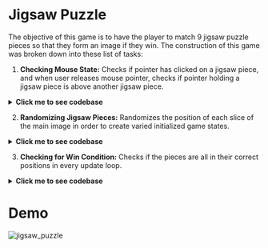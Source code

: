 # Jigsaw Puzzle
The objective of this game is to have the player to match 9 jigsaw puzzle pieces so that they form an image if they win. 
The construction of this game was broken down into these list of tasks: 
1) **Checking Mouse State:** Checks if pointer has clicked on a jigsaw piece, and when user releases mouse pointer, checks if pointer holding a jigsaw piece is above another jigsaw  piece. 
<details><summary><b>Click me to see codebase</b></summary>
<p>
  
```
    /// <summary>
    /// Checks mouse state of player. If the mouse has not been clicked, 
    /// then the player can click on a tile; else, the player is currently
    /// dragging a tile.
    /// </summary>
    void CheckMouseState()
    {
        switch (_mouseState)
        {
            case MouseState.MOUSEUP:
                if (Input.GetMouseButtonDown(0))
                {
                    Vector3 point = Camera.main.ScreenToWorldPoint(Input.mousePosition);
                    _hitObj = Physics2D.Raycast(point, Vector2.zero);
                    if (_hitObj.collider != null && _hitObj.transform.tag == "Tile")
                    {
                        _movingTilePos = _hitObj.transform.position;
                        _mouseState = MouseState.MOUSEDOWN;
                    }
                }
                break;
            case MouseState.MOUSEDOWN:
                Vector3 mousePos = Camera.main.ScreenToWorldPoint(Input.mousePosition);
                // If the player is dragging the tile
                if (Input.GetMouseButton(0))
                {
                    _hitObj.transform.position = new Vector3(mousePos.x, mousePos.y, 0f);
                    _hitObj.transform.GetComponent<JigsawPiece>().IsMoving = true;
                }
                // If the player has released the tile
                else if (Input.GetMouseButtonUp(0))
                {
                    RaycastHit2D[] hits = Physics2D.RaycastAll(mousePos, Vector3.forward);
                    // If the player has released the tile in a random spot
                    if (hits.Length == 1)
                    {
                        hits[0].transform.position = _movingTilePos;
                    }
                    // If the player has released the tile on top of another tile
                    else if (hits.Length == 2)
                    {
                        for (int i = 0; i < hits.Length; i++)
                        {
                            // Since hits has non-determined order of what objects are
                            // hit by the ray, we need to check each object in hits
                            // to prevent oob error
                            if (hits[i].transform.GetComponent<JigsawPiece>().IsMoving)
                            {
                                if (i == 0)
                                {
                                    hits[i].transform.position = hits[i + 1].transform.position;
                                    hits[i + 1].transform.position = _movingTilePos;
                                }
                                else if (i == 1)
                                {
                                    hits[i].transform.position = hits[i - 1].transform.position;
                                    hits[i - 1].transform.position = _movingTilePos;
                                }
                                hits[i].transform.GetComponent<JigsawPiece>().IsMoving = false;
                            }
                        }
                    }
                    _mouseState = MouseState.MOUSEUP;
                }
                break;
        }
    }
```
  
</p>
</details>

2) **Randomizing Jigsaw Pieces:** Randomizes the position of each slice of the main image in order to create varied initialized game states. 
<details><summary><b>Click me to see codebase</b></summary>
<p>
  
```
    /// <summary>
    /// Randomizes the jigsaw pieces.
    /// </summary>
    private void RandomizeJigsawPieces()
    {
        System.Random rand = new System.Random();
        int tileCount = 0;
        for (int col = 1; col >= -1; col--)
        {
            for (int row = -1; row <= 1; row++)
            {
                Vector3 origPos = new Vector3(row, col, 0f);
                int ranPosID = rand.Next(0, _tilePositionList.Count - 1);
                Vector3 ranPos = _tilePositionList[ranPosID];

                JigsawPiece tile = Instantiate(tilePrefab, ranPos, Quaternion.identity);
                tile.SetSprite(tileSprites[tileSetID].spriteRow[tileCount]);
                tile.TilePos = new Vector3(row, col, 0f);

                _tilePositionList.RemoveAt(ranPosID);
                _tileList.Add(tile);
                tileCount++;
            }
        }
    }
```
  
</p>
</details>

3) **Checking for Win Condition:** Checks if the pieces are all in their correct positions in every update loop. 
<details><summary><b>Click me to see codebase</b></summary>
<p>
  
```
    /// <summary>
    /// Checks if the player won
    /// </summary>
    /// <returns><c>true</c>, if all pieces are in the right place, <c>false</c> otherwise.</returns>
    private bool CheckWinCondition()
    {
        foreach(JigsawPiece tile in _tileList)
        {
            if(!tile.TilePos.Equals(tile.transform.position))
            {
                return false;
            }
        }
        return true;
    }
```
  
</p>
</details>

# Demo
![jigsaw_puzzle](https://user-images.githubusercontent.com/34965351/73582411-e1cb9500-4441-11ea-8cec-df8a4b4fd523.gif)
